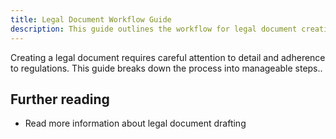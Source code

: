 ```yaml
---
title: Legal Document Workflow Guide
description: This guide outlines the workflow for legal document creation and approval.
---
```


Creating a legal document requires careful attention to detail and adherence to regulations. 
This guide breaks down the process into manageable steps..

## Further reading

- Read more information about legal document drafting
